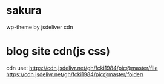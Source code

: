 # sakura
wp-theme by jsdeliver cdn
# blog site cdn(js css)
cdn use:
https://cdn.jsdelivr.net/gh/fcki1984/pic@master/file
https://cdn.jsdelivr.net/gh/fcki1984/pic@master/folder/
